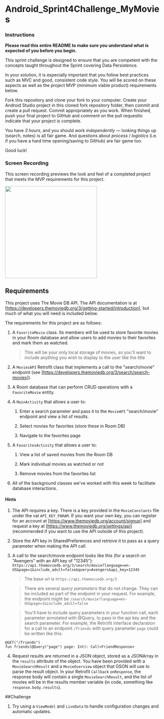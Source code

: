 # Android_Sprint4Challenge_MyMovies

### Instructions

**Please read this entire README to make sure you understand what is expected of you before you begin.**

This sprint challenge is designed to ensure that you are competent with the concepts taught throughout the Sprint covering Data Persistence.

In your solution, it is especially important that you follow best practices such as MVC and good, consistent code style. You will be scored on these aspects as well as the project MVP (minimum viable product) requirements below.

Fork this repository and clone your fork to your computer. Create your Android Studio project in this cloned fork repository folder, then commit and create a pull request. Commit appropriately as you work. When finished, push your final project to GitHub and comment on the pull requestto indicate that your project is complete.

You have *3 hours*, and you should work *independently* — looking things up (search, notes) is all fair game. And questions about *process* / *logistics* (i.e. if you have a hard time opening/saving to GitHub) are fair game too.

Good luck!

### Screen Recording

This screen recording previews the look and feel of a completed project that meets the MVP requirements for this project.

<img src="./myMoviesDemo_shorter.webm" width="300">

## Requirements

This project uses The Movie DB API. The API documentation is at [https://developers.themoviedb.org/3/getting-started/introduction], but much of what you will need is included below.

The requirements for this project are as follows:

1. A `FavoriteMovie` class. Its members will be used to store favorite movies in your Room database and allow users to add movies to their favorites and mark them as watched.

   > This will be your only local storage of movies, so you'll want to include anything you wish to  display to the user like the title

2. A `MoviesAPI` Retrofit class that implements a call to the "search/movie" endpoint (see [https://developers.themoviedb.org/3/search/search-movies]).

3. A Room database that can perform CRUD operations with a `FavoriteMovie` entity.

4. A `MainActivity` that allows a user to:

   1. Enter a search parameter and pass it to the `MovieAPI` "search/movie" endpoint and view a list of results.

   2. Select movies for favorites (store these in Room DB)

   3. Navigate to the favorites page

5. A `FavoritesActivity` that allows a user to:

   1. View a list of saved movies from the Room DB

   2. Mark individual movies as watched or not

   3. Remove movies from the favorites list

6. All of the background classes we've worked with this week to facilitate database interactions. 

#### Hints
1. The API requires a key. There is a key provided in the `MovieConstants` file under the val `API_KEY_PARAM`. If you want your own key, you can register for an account at [https://www.themoviedb.org/account/signup] and request a key at [https://www.themoviedb.org/settings/api] (recommended if you want to use the API outside of this project).

2. Store the API key in SharedPreferences and retreive it to pass as a query parameter when making the API call.

3. A call to the search/movie endpoint looks like this (for a search on "Avengers" with an API key of "12345"): `https://api.themoviedb.org/3/search/movie?language=en-US&page=1&include_adult=false&query=Avengers&api_key=12345`

      > The base url is `https://api.themoviedb.org/3`

      > There are several *query parameters* that do not change. They can be included as part of the endpoint in your request. For example, the endpoint might be `/search/movie?language=en-US&page=1&include_adult=false`

      > You'll have to include query parameters in your function call, each parameter annotated with @Query, to pass in the api key and the search parameter. For example, the Retrofit interface declaration for a call to an endpoint `/friends` with query parameter `page` could be written like this:

```
@GET("/friends")
fun friends(@Query("page") page: Int): Call<FriendResponse>
```

4. Request results are returned in a JSON object, stored as a JSONArray in the `results` attribute of the object. You have been provided with a `MovieSearchResult` and a `MovieOverview` object that GSON will use to parse the result object. In your Retrofit `Callback` `onResponse`, the response body will contain a single `MovieSearchResult`, and the list of movies will be in the results member variable (in code, something like `response.body.results`).

##Challenge
1. Try using a `ViewModel` and `LiveData` to handle configuration changes and automatic updates.